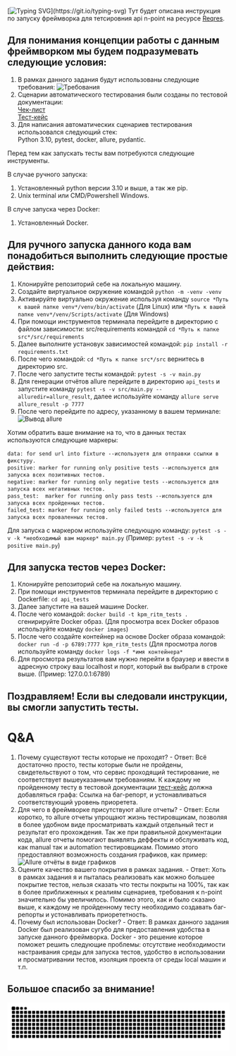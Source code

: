 [![Typing SVG](https://readme-typing-svg.demolab.com?font=Fira+Code&weight=200&size=25&pause=1000&color=59F71D&random=false&width=435&lines=%D0%97%D0%B4%D1%80%D0%B0%D0%B2%D1%81%D1%82%D0%B2%D1%83%D0%B9%D1%82%D0%B5+%D0%BA%D0%BE%D0%BC%D0%BF%D0%B0%D0%BD%D0%B8%D1%8F+%D0%9A%D0%9F%D0%9C+%D0%A0%D0%B8%D1%82%D0%BC.;%D0%94%D0%B0%D0%B2%D0%B0%D0%B9%D1%82%D0%B5+%D0%BD%D0%B0%D1%87%D0%BD%D1%91%D0%BC!)](https://git.io/typing-svg)  
Тут будет описана инструкция по запуску фреймворка для тетсировния api n-point на ресурсе [Reqres](https://reqres.in/).  

Для понимания концепции работы с данным фреймворком мы будем подразумевать следующие условия:  
---
1. В рамках данного задания будут использованы следующие требования:
   ![Требования](https://github.com/Kana0o0/KPM_ritm/assets/139481206/3efaa4e4-6c59-49eb-97cc-755182155710)
2. Сценарии автоматического тестирования были созданы по тестовой документации:  
  [Чек-лист](https://docs.google.com/spreadsheets/d/1ozZea071lL9hmZbpYWRQqxy4_KhU0EoAO8cmyBbSPEg/edit?usp=sharing)  
  [Тест-кейс](https://docs.google.com/spreadsheets/d/1nG9Ti-l57cv1kVvqg79XrtEDJ-oon6sSFqIPj4fLv24/edit?usp=sharing)  
3. Для написания автоматических сценариев тестирования использовался следующий стек:  
  Python 3.10, pytest, docker, allure, pydantic.

Перед тем как запускать тесты вам потребуются следующие инструменты.  

В случае ручного запуска:
1. Установленный python версии 3.10 и выше, а так же pip.
2. Unix terminal или CMD/Powershell Windows.

В случе запуска через Docker:  
1. Установленный Docker.  

Для ручного запуска данного кода вам понадобиться выполнить следующие простые действия:  
---
1. Клонируйте репозиторий себе на локальную машину.
2. Создайте виртуальное окружение командой `python -m -venv -venv`
3. Активируйте виртуально окружение используя команду `source *Путь к вашей папке venv*/venv/bin/activate` (Для Linux) или `*Путь к вашей папке venv*/venv/Scripts/activate` (Для Windows)
4. При помощи инструментов терминала перейдите в директорию с файлом зависимости: src/requirements командой `cd *Путь к папке src*/src/requirements`
5. Далее выполните установук зависимостей командой: `pip install -r requirements.txt`
6. После чего командой: `cd *Путь к папке src*/src` вернитесь в директорию src.
7. После чего запустите тесты командой: `pytest -s -v main.py`
8. Для генерации отчётов allure перейдите в директорию `api_tests` и запустите команду `pytest -s -v src/main.py --alluredir=allure_result`, далее используйте команду `allure serve allure_result -p 7777`
9. После чего перейдите по адресу, указанному в вашем терминале:
  ![Вывод allure](https://github.com/Kana0o0/KPM_ritm/assets/139481206/03983757-e21c-4d9b-b6d3-70ee62338121)


Хотим обратить ваше внимание на то, что в данных тестах используются следующие маркеры:  

    data: for send url into fixture --используетя для отправки ссылки в фикстуру.  
    positive: marker for running only positive tests --используется для запуска всех позитивных тестов.  
    negative: marker for running only negative tests --используется для запуска всех негативных тестов.  
    pass_test:  marker for running only pass tests --используется для запуска всех пройденных тестов.  
    failed_test: marker for running only failed tests --используется для запуска всех проваленных тестов.  
    
Для запуска с маркером используйте следующую команду: `pytest -s -v -k *необходимый вам маркер* main.py` (Пример: `pytest -s -v -k positive main.py`)  

Для запуска тестов через Docker:  
---  
1. Клонируйте репозиторий себе на локальную машину.
2. При помощи инструментов терминала перейдите в директорию с Dockerfile: `cd api_tests`
3. Далее запустите на вашей машине Docker.
4. После чего командой: `docker build -t kpm_ritm_tests .` сгенирируйте Docker образ. (Для просмотра всех Docker образов используйте команду `docker images`)
5. После чего создайте контейнер на основе Docker образа командой: `docker run -d -p 6789:7777 kpm_ritm_tests` (Для просмотра логов используйте команду `docker logs -f *имя контейнера*`
6. Для просмотра результатов вам нужно перейти в браузер и ввести в адресную строку ваш localhost и порт, который вы выбрали в строке выше. (Пример: 127.0.0.1:6789)  

Поздравляем! Если вы следовали инструкции, вы смогли запустить тесты.   
---  

# Q&A

1. Почему существуют тесты которые не проходят? - Ответ: Всё достаточно просто, тесты которые были не пройдены, свидетельствуют о том, что сервис проходящий тестирование, не соответствует вышеуказанным требованиям. К каждому не пройденному тесту в тестовой документации [тест-кейс](https://docs.google.com/spreadsheets/d/1nG9Ti-l57cv1kVvqg79XrtEDJ-oon6sSFqIPj4fLv24/edit?usp=sharing) должна добавляться графа: Ссылка на баг-репорт, и устонавливаться соответствующий уровень приоретета.
2. Для чего в фреймворке присутствуют allure отчеты? - Ответ: Если коротко, то allure отчеты упрощают жизнь тестировщикам, позволяя в более удобном виде просматривать каждый отдельный тест и результат его прохождения. Так же при правильной документации кода, allure отчеты помогают выявлять деффекты и обслуживать код, как manual так и automation тестировщикам. Помимо этого предоставляют возможность создания графиков, как пример:
   ![Allure отчёты в виде графиков](https://github.com/Kana0o0/KPM_ritm/assets/139481206/10db7a47-8b0a-430c-86b8-e5b8a9265d64)
3. Оцените качество вашего покрытия в рамках задания. - Ответ: Хоть в рамках задания я и пыталась реализовать как можно большее покрытие тестов, нельзя сказать что тесты покрыты на 100%, так как в более приближенных к реалиям сценариев, требования к n-point значительно бы увеличилось. Помимо этого, как и было сказано выше, к каждому не пройденному тесту необходимо создавать баг-репорты и устонавливать приорететность.
4. Почему был использован Docker? - Ответ: В рамках данного задания Docker был реализован сугубо для предоставления удобства в запуске данного фреймворка. Docker - это решение которое поможет решить следующие проблемы: отсутствие необходимости настраивания среды для запуска тестов, удобство в использовании и просматривании тестов, изоляция проекта от среды local машин и т.п.

Большое спасибо за внимание!  
---  

![Snake animation](https://github.com/Kana0o0/Kana0o0/blob/output/github-contribution-grid-snake.svg)

